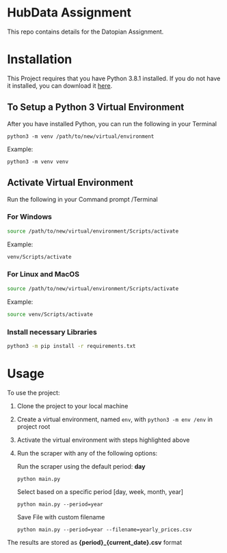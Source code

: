 
# HubData Assignment

This repo contains details for the Datopian Assignment.

# Installation

This Project requires that you have Python 3.8.1 installed. If you do not have it installed, you can download it [here](https://www.python.org/downloads/release/python-381/).

## To Setup a Python 3  Virtual  Environment
After you have installed Python, you can run the following in your Terminal

```python3 -m venv /path/to/new/virtual/environment```

Example:

```python3 -m venv venv```

## Activate Virtual Environment

Run the following in your Command prompt /Terminal
### For Windows
```bash
source /path/to/new/virtual/environment/Scripts/activate
```
Example:
```bash
venv/Scripts/activate
```

### For Linux and MacOS
```bash
source /path/to/new/virtual/environment/Scripts/activate
```
Example:

```bash
source venv/Scripts/activate
```

### Install necessary Libraries

```bash
python3 -m pip install -r requirements.txt
```

# Usage

To use the project:

1. Clone the project to your local machine
2. Create a virtual environment, named `env`, with `python3 -m env /env` in project root
3. Activate the virtual environment with steps highlighted above
4. Run the scraper with any of the following options:

     Run the scraper using the default period: **day**

       python main.py

    Select based on a specific period [day, week, month, year]

       python main.py --period=year

    Save File with custom filename

       python main.py --period=year --filename=yearly_prices.csv



The results are stored as **{period}_{current_date}.csv** format
